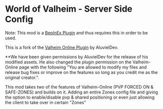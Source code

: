 # World of Valheim - Server Side Config

Note: This mod is a [BepInEx Plugin](https://valheim.thunderstore.io/package/denikson/BepInExPack_Valheim/)﻿ and thus requires this in order to be used.

This is a fork of the [Valheim Online Plugin﻿](https://www.nexusmods.com/valheim/mods/477) by AluvielDev.

**We have been given permissions by AluvielDev for the release of his modified assets. He also changed the plugin permission on the Valheim-Online page with the following "You are allowed to modify my files and release bug fixes or improve on the features so long as you credit me as the original creator.".

This mod takes two of the features of Valheim-Online (PVP FORCED ON & SAFE-ZONES) and builds on it.  Adding an entire Zones config file and giving the option to enable/disable pvp & shared positioning or even just allowing the client to take over in certain "Zones"

